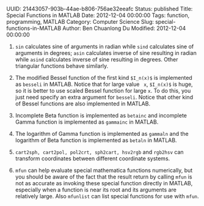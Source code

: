 UUID: 21443057-903b-44ae-b806-756ae32eeafc
Status: published
Title: Special Functions in MATLAB
Date: 2012-12-04 00:00:00
Tags: function, programming, MATLAB
Category: Computer Science
Slug: special-functions-in-MATLAB
Author: Ben Chuanlong Du
Modified: 2012-12-04 00:00:00


1. `sin` calculates sine of arguments in radian 
while `sind` calculates sine of arguments in degrees; 
`asin` calculates inverse of sine resulting in radian 
while `asind` calculates inverse of sine resulting in degrees. 
Other triangular functions behave similarly.

2. The modified Bessel function of the first kind `$I_n(x)$` 
is implemented as `besseli` in MATLAB. 
Notice that for large value ` x`, `$I_n(x)$` is huge, 
so it is better to use scaled Bessel function for large `x`. 
To do this, you just need specify an extra argument for `besseli`. 
Notice that other kind of Bessel functions are also implemented in MATLAB.

3. Incomplete Beta function is implemented as `betainc` 
and incomplete Gamma function is implemented as `gammainc` in MATLAB.

4. The logarithm of Gamma function is implemented as `gammaln` 
and the logarithm of Beta function is implemented as `betaln` in MATLAB.

5. `cart2sph, cart2pol, pol2crt, sph2cart, hsv2rgb` and `rgb2hsv` can
transform coordinates between different coordinate systems.

6. `mfun` can help evaluate special mathematica functions numerically,
but you should be aware of the fact that the result return by
calling `mfun` is not as accurate as invoking these special function
directly in MATLAB, especially when a function is near its root and
its arguments are relatively large. Also `mfunlist` can list special
functions for use with `mfun`.

